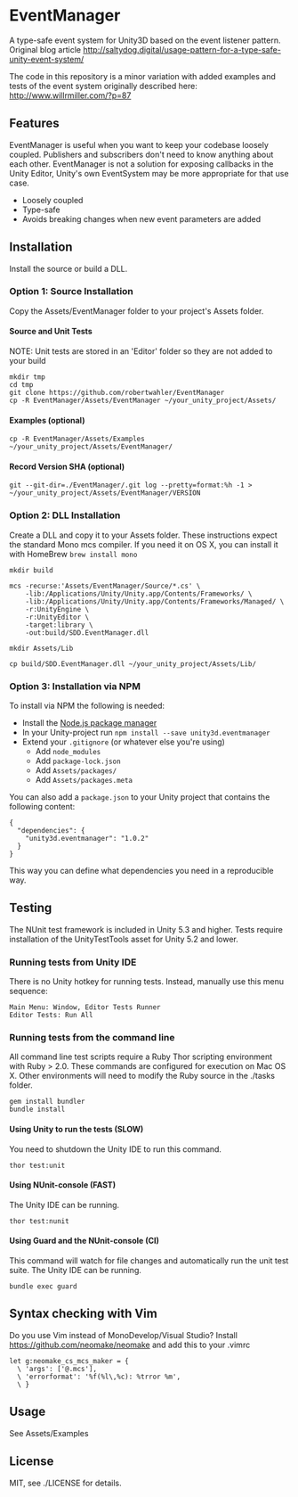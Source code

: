 EventManager
============

A type-safe event system for Unity3D based on the event listener pattern.
Original blog article http://saltydog.digital/usage-pattern-for-a-type-safe-unity-event-system/

The code in this repository is a minor variation with added examples and tests
of the event system originally described here:
http://www.willrmiller.com/?p=87

Features
--------

EventManager is useful when you want to keep your codebase loosely coupled.
Publishers and subscribers don't need to know anything about each other.
EventManager is not a solution for exposing callbacks in the Unity Editor,
Unity's own EventSystem may be more appropriate for that use case.

* Loosely coupled
* Type-safe
* Avoids breaking changes when new event parameters are added

Installation
------------

Install the source or build a DLL.

### Option 1: Source Installation

Copy the Assets/EventManager folder to your project's Assets folder.

#### Source and Unit Tests

NOTE: Unit tests are stored in an 'Editor' folder so they are not added to your build

    mkdir tmp
    cd tmp
    git clone https://github.com/robertwahler/EventManager
    cp -R EventManager/Assets/EventManager ~/your_unity_project/Assets/

#### Examples (optional)

    cp -R EventManager/Assets/Examples ~/your_unity_project/Assets/EventManager/

#### Record Version SHA (optional)

    git --git-dir=./EventManager/.git log --pretty=format:%h -1 > ~/your_unity_project/Assets/EventManager/VERSION

### Option 2: DLL Installation

Create a DLL and copy it to your Assets folder.  These instructions expect the
standard Mono mcs compiler.  If you need it on OS X, you can install it with
HomeBrew ```brew install mono```

    mkdir build

    mcs -recurse:'Assets/EventManager/Source/*.cs' \
        -lib:/Applications/Unity/Unity.app/Contents/Frameworks/ \
        -lib:/Applications/Unity/Unity.app/Contents/Frameworks/Managed/ \
        -r:UnityEngine \
        -r:UnityEditor \
        -target:library \
        -out:build/SDD.EventManager.dll

    mkdir Assets/Lib

    cp build/SDD.EventManager.dll ~/your_unity_project/Assets/Lib/

### Option 3: Installation via NPM

To install via NPM the following is needed:
* Install the [Node.js package manager](https://nodejs.org/en/download/)
* In your Unity-project run `npm install --save unity3d.eventmanager`
* Extend your `.gitignore` (or whatever else you're using)
  * Add `node_modules`
  * Add `package-lock.json`
  * Add `Assets/packages/`
  * Add `Assets/packages.meta`
  
You can also add a `package.json` to your Unity project that contains the following content:
```
{
  "dependencies": {
    "unity3d.eventmanager": "1.0.2"
  }
}
```
This way you can define what dependencies you need in a reproducible way.

    
Testing
-------

The NUnit test framework is included in Unity 5.3 and higher.  Tests require
installation of the UnityTestTools asset for Unity 5.2 and lower.

### Running tests from Unity IDE

There is no Unity hotkey for running tests. Instead, manually use this menu sequence:

    Main Menu: Window, Editor Tests Runner
    Editor Tests: Run All

### Running tests from the command line

All command line test scripts require a Ruby Thor scripting environment with
Ruby > 2.0. These commands are configured for execution on Mac OS X. Other
environments will need to modify the Ruby source in the ./tasks folder.

    gem install bundler
    bundle install

#### Using Unity to run the tests (SLOW)

You need to shutdown the Unity IDE to run this command.

    thor test:unit

#### Using NUnit-console (FAST)

The Unity IDE can be running.

    thor test:nunit

#### Using Guard and the NUnit-console (CI)

This command will watch for file changes and automatically run the unit test
suite. The Unity IDE can be running.

    bundle exec guard

Syntax checking with Vim
------------------------

Do you use Vim instead of MonoDevelop/Visual Studio? Install
https://github.com/neomake/neomake and add this to your .vimrc

    let g:neomake_cs_mcs_maker = {
      \ 'args': ['@.mcs'],
      \ 'errorformat': '%f(%l\,%c): %trror %m',
      \ }

Usage
-----

See Assets/Examples

License
-------

MIT, see ./LICENSE for details.

